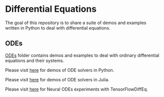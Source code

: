# Differential Equations
The goal of this repository is to share a suite of demos and examples written in Python to deal with differential equations.

## ODEs
[ODEs](./ODEs) folder contains demos and examples to deal with ordinary differential equations and their systems.

Please visit [here](https://computationalmindset.com/en/neural-networks/ordinary-differential-equation-solvers.html) for demos of ODE solvers in Python.

Please visit [here](https://computationalmindset.com/en/neural-networks/experiments-with-neural-odes-in-julia.html) for demos of ODE solvers in Julia.

Please visit [here](https://computationalmindset.com/en/neural-networks/experiments-with-neural-odes-in-python-with-tensorflowdiffeq.html) for Neural ODEs experiments with TensorFlowDiffEq.


